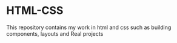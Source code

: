 # HTML-CSS
 <div>This repository contains my work in html and css such as building components, layouts and Real projects
 </div>

